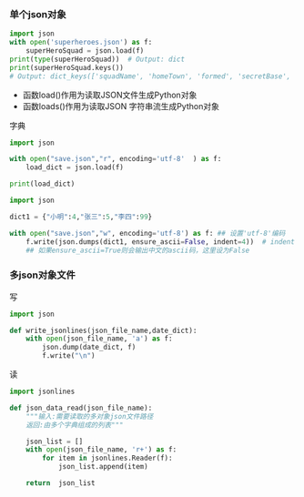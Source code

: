 
### 单个json对象
```python
import json
with open('superheroes.json') as f:
    superHeroSquad = json.load(f)
print(type(superHeroSquad))  # Output: dict
print(superHeroSquad.keys())
# Output: dict_keys(['squadName', 'homeTown', 'formed', 'secretBase', 'active', 'members'])
```

- 函数load()作用为读取JSON文件生成Python对象
- 函数loads()作用为读取JSON 字符串流生成Python对象

字典

```python
import json

with open("save.json","r", encoding='utf-8'  ) as f:
    load_dict = json.load(f)

print(load_dict)

```

```python
import json

dict1 = {"小明":4,"张三":5,"李四":99}

with open("save.json","w", encoding='utf-8') as f: ## 设置'utf-8'编码
    f.write(json.dumps(dict1, ensure_ascii=False, indent=4))  # indent 缩进
    ## 如果ensure_ascii=True则会输出中文的ascii码，这里设为False
```


### 多json对象文件

写
```python
import json 

def write_jsonlines(json_file_name,date_dict):
    with open(json_file_name, 'a') as f:
        json.dump(date_dict, f)
        f.write("\n")
```

读
```python
import jsonlines

def json_data_read(json_file_name):
    """输入:需要读取的多对象json文件路径
    返回:由多个字典组成的列表"""

    json_list = []
    with open(json_file_name, 'r+') as f:
        for item in jsonlines.Reader(f):
            json_list.append(item)

    return  json_list
```

